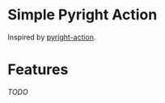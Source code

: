 # Simple Pyright Action
Inspired by [pyright-action](https://github.com/jakebailey/pyright-action).

# Features
_TODO_
